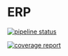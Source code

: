 # ERP


[![pipeline status](https://gitlab.com/bandapixels/erp/badges/master/pipeline.svg)](https://gitlab.com/bandapixels/erp/-/commits/master)

[![coverage report](https://gitlab.com/bandapixels/erp/badges/master/coverage.svg)](https://gitlab.com/bandapixels/erp/-/commits/master)
